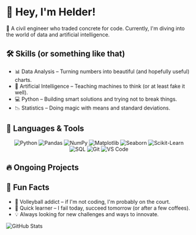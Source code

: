 # 👋 Hey, I'm Helder!  

🚀 A civil engineer who traded concrete for code. Currently, I'm diving into the world of data and artificial intelligence.  

## 🛠️ Skills (or something like that)  
- 📊 Data Analysis – Turning numbers into beautiful (and hopefully useful) charts.  
- 🤖 Artificial Intelligence – Teaching machines to think (or at least fake it well).  
- 💻 Python – Building smart solutions and trying not to break things.  
- 📉 Statistics – Doing magic with means and standard deviations.  

## 🚀 Languages & Tools  

<div align="center">
  
  <img src="https://img.shields.io/badge/Python-3776AB?style=for-the-badge&logo=python&logoColor=white" alt="Python" />
  <img src="https://img.shields.io/badge/Pandas-150458?style=for-the-badge&logo=pandas&logoColor=white" alt="Pandas" />
  <img src="https://img.shields.io/badge/NumPy-013243?style=for-the-badge&logo=numpy&logoColor=white" alt="NumPy" />
  <img src="https://img.shields.io/badge/Matplotlib-11557C?style=for-the-badge&logo=plotly&logoColor=white" alt="Matplotlib" />
  <img src="https://img.shields.io/badge/Seaborn-008080?style=for-the-badge&logo=python&logoColor=white" alt="Seaborn" />
  <img src="https://img.shields.io/badge/Scikit%20Learn-F7931E?style=for-the-badge&logo=scikit-learn&logoColor=white" alt="Scikit-Learn" />
  <img src="https://img.shields.io/badge/SQL-4479A1?style=for-the-badge&logo=postgresql&logoColor=white" alt="SQL" />
  <img src="https://img.shields.io/badge/Git-F05032?style=for-the-badge&logo=git&logoColor=white" alt="Git" />
  <img src="https://img.shields.io/badge/VS%20Code-007ACC?style=for-the-badge&logo=visual-studio-code&logoColor=white" alt="VS Code" />

</div>


## 🔥 Ongoing Projects  


## 📢 Fun Facts  
- 🏐 Volleyball addict – if I'm not coding, I'm probably on the court.  
- 🎯 Quick learner – I fail today, succeed tomorrow (or after a few coffees).  
- 💡 Always looking for new challenges and ways to innovate.  

![GitHub Stats](https://github-readme-stats.vercel.app/api?username=hcdebarros&show_icons=true&theme=radical)

